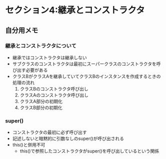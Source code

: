 # セクション4:継承とコンストラクタ

## 自分用メモ


### 継承とコンストラクタについて
- 継承ではコンストラクタは継承しない
- サブクラスのコンストラクタは最初にスーパークラスのコンストラクタを呼び出す必要がある
- クラスBがクラスAを継承していてクラスBのインスタンスを作成するときの処理の流れ
    1. クラスBのコンストラクタ呼び出し
    1. クラスAのコンストラクタ呼び出し
    1. クラスA部分の初期化
    1. クラスB部分の初期化

### super()
- コンストラクタの最初に必ず呼び出す
- 記述しないと暗黙的に引数なしのsuper()が呼び出される
- this()と併用不可
    - this()で参照したコンストラクタがsuper()を呼び出しているという関係